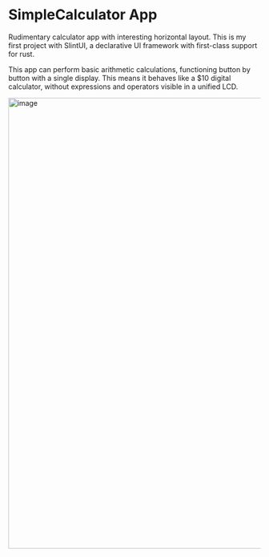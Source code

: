 # SimpleCalculator App
Rudimentary calculator app with interesting horizontal layout. This is my first project with SlintUI, a declarative UI framework with first-class support for rust.

This app can perform basic arithmetic calculations, functioning button by button with a single display. This means it behaves like a $10 digital calculator, without expressions and operators visible in a unified LCD.

<img width="1440" height="900" alt="image" src="https://github.com/user-attachments/assets/9db57734-84cf-45d0-9f5b-1eb99a861448" />
